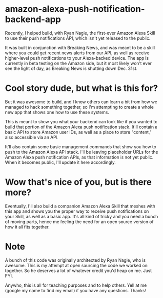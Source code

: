 # amazon-alexa-push-notification-backend-app

Recently, I helped build, with Ryan Nagle, the first-ever Amazon Alexa Skill to use their push notifications API, which isn't yet released to the public. 

It was built in conjunction with Breaking News, and was meant to be a skill where you could get recent news alerts from our API, as well as receive higher-level push notifications to your Alexa-backed device. The app is currently in beta testing on the Amazon side, but it most likely won't ever see the light of day, as Breaking News is shutting down Dec. 31st.

# Cool story dude, but what is this for?

But it was awesome to build, and I know others can learn a bit from how we managed to hack something together, so I'm attempting to create a whole new app that shows one how to use these systems.

This is meant to show you what your backend can look like if you wanted to build that portion of the Amazon Alexa push notification stack. It'll contain a basic API to store Amazon user IDs, as well as a place to store "content," also accessible via an API.

It'll also contain some basic management commands that show you how to push to the Amazon Alexa API stack. I'll be leaving placeholder URLs for the Amazon Alexa push notification APIs, as that information is not yet public. When it becomes public, I'll update it here accordingly.

# Wow that's nice of you, but is there more?

Eventually, I'll also build a companion Amazon Alexa Skill that meshes with this app and shows you the proper way to receive push notifications on your Skill, as well as a basic app. It's all kind of tricky and you need a bunch of moving parts, hence me feeling the need for an open source version of how it all fits together.

# Note

A bunch of this code was originally architected by Ryan Nagle, who is awesome. This is my attempt at open sourcing the code we worked on together. So he deserves a lot of whatever credit you'd heap on me. Just FYI.

Anywho, this is all for teaching purposes and to help others. Yell at me (google my name to find my email) if you have any questions. Thanks!